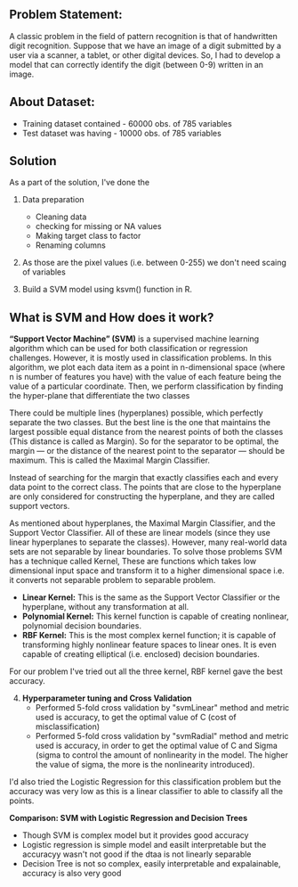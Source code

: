 ## Problem Statement:

A classic problem in the field of pattern recognition is that of handwritten digit recognition. Suppose that we have an image of a digit submitted by a user via a scanner, a tablet, or other digital devices. So, I had to develop a model that can correctly identify the digit (between 0-9) written in an image.

## About Dataset:

* Training dataset contained - 60000 obs. of 785 variables
* Test dataset was having - 10000 obs. of 785 variables

## Solution

As a part of the solution, I've done the

1. Data preparation
	- Cleaning data
	- checking for missing or NA values
	- Making target class to factor
	- Renaming columns

2. As those are the pixel values (i.e. between 0-255) we don't need scaing of variables
3. Build a SVM model using ksvm() function in R.


## What is SVM and How does it work?

**“Support Vector Machine” (SVM)** is a supervised machine learning algorithm which can be used for both classification or regression challenges. However,  it is mostly used in classification problems. In this algorithm, we plot each data item as a point in n-dimensional space (where n is number of features you have) with the value of each feature being the value of a particular coordinate. Then, we perform classification by finding the hyper-plane that differentiate the two classes

There could be multiple lines (hyperplanes) possible, which perfectly separate the two classes. But the best line is the one that maintains the largest possible equal distance from the nearest points of both the classes (This distance is called as Margin). So for the separator to be optimal, the margin — or the distance of the nearest point to the separator — should be maximum. This is called the Maximal Margin Classifier.

Instead of searching for the margin that exactly classifies each and every data point to the correct class. The points that are close to the hyperplane are only considered for constructing the hyperplane, and they are called support vectors.

As mentioned about hyperplanes, the Maximal Margin Classifier, and the Support Vector Classifier. All of these are linear models (since they use linear hyperplanes to separate the classes). However, many real-world data sets are not separable by linear boundaries. To solve those problems SVM has a technique called Kernel, These are functions which takes low dimensional input space and transform it to a higher dimensional space i.e. it converts not separable problem to separable problem.

- **Linear Kernel:** This is the same as the Support Vector Classifier or the hyperplane, without any transformation at all.
- **Polynomial Kernel:** This kernel function is capable of creating nonlinear, polynomial decision boundaries.
- **RBF Kernel:** This is the most complex kernel function; it is capable of transforming highly nonlinear feature spaces to linear ones. It is even capable of creating elliptical (i.e. enclosed) decision boundaries.

For our problem I've tried out all the three kernel, RBF kernel gave the best accuracy.

4. **Hyperparameter tuning and Cross Validation**
	- Performed 5-fold cross validation by "svmLinear" method and metric used is accuracy, to get the optimal value of C (cost of misclassification)
	- Performed 5-fold cross validation by "svmRadial" method and metric used is accuracy,  in order to get the optimal value of C and Sigma (sigma to control the amount of nonlinearity in the model. The higher the value of sigma, the more is the nonlinearity introduced).

I'd also tried the Logistic Regression for this classification problem but the accuracy was very low as this is a linear classifier to able to classify all the points.

**Comparison: SVM with Logistic Regression and Decision Trees**
  - Though SVM is complex model but it provides good accuracy
  - Logistic regression is simple model and easilt interpretable but the accuracyy wasn't not good if the dtaa is not linearly separable
  - Decision Tree is not so complex, easily interpretable and expalainable, accuracy is also very good
